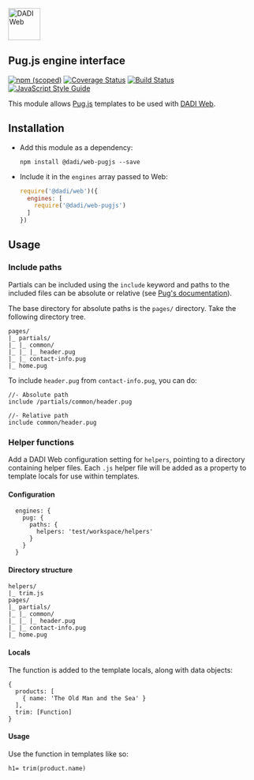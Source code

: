 <img src="https://dadi.cloud/assets/products/dadi-web-full.png" alt="DADI Web" height="65"/>

## Pug.js engine interface

[![npm (scoped)](https://img.shields.io/npm/v/@dadi/web-pugjs.svg?maxAge=10800&style=flat-square)](https://www.npmjs.com/package/@dadi/web-pugjs)
[![Coverage Status](https://coveralls.io/repos/github/dadi/web-pugjs/badge.svg?branch=master)](https://coveralls.io/github/dadi/web-pugjs?branch=master)
[![Build Status](https://travis-ci.org/dadi/web-pugjs.svg?branch=master)](https://travis-ci.org/dadi/web-pugjs)
[![JavaScript Style Guide](https://img.shields.io/badge/code%20style-standard-brightgreen.svg?style=flat-square)](http://standardjs.com/)

This module allows [Pug.js](https://pugjs.org) templates to be used with [DADI Web](https://github.com/dadi/web).

## Installation

- Add this module as a dependency:

   ```
   npm install @dadi/web-pugjs --save
   ```

- Include it in the `engines` array passed to Web:

   ```js
   require('@dadi/web')({
     engines: [
       require('@dadi/web-pugjs')
     ]
   })
   ```

## Usage

### Include paths

Partials can be included using the `include` keyword and paths to the included files can be absolute or relative (see [Pug's documentation](https://pugjs.org/language/includes.html)).

The base directory for absolute paths is the `pages/` directory. Take the following directory tree.

```
pages/
|_ partials/
|_ |_ common/
|_ |_ |_ header.pug
|_ |_ contact-info.pug
|_ home.pug
```

To include `header.pug` from `contact-info.pug`, you can do:

```pug
//- Absolute path
include /partials/common/header.pug

//- Relative path
include common/header.pug
```

### Helper functions

Add a DADI Web configuration setting for `helpers`, pointing to a directory containing helper files. Each `.js` helper file will be added as a property to template locals for use within templates.

#### Configuration

```
  engines: {
    pug: {
      paths: {
        helpers: 'test/workspace/helpers'
      }
    }
  }
```

#### Directory structure

```
helpers/
|_ trim.js
pages/
|_ partials/
|_ |_ common/
|_ |_ |_ header.pug
|_ |_ contact-info.pug
|_ home.pug
```

#### Locals

The function is added to the template locals, along with data objects:

```
{
  products: [
    { name: 'The Old Man and the Sea' }
  ],
  trim: [Function]
}
```

#### Usage

Use the function in templates like so:

```
h1= trim(product.name)
```

